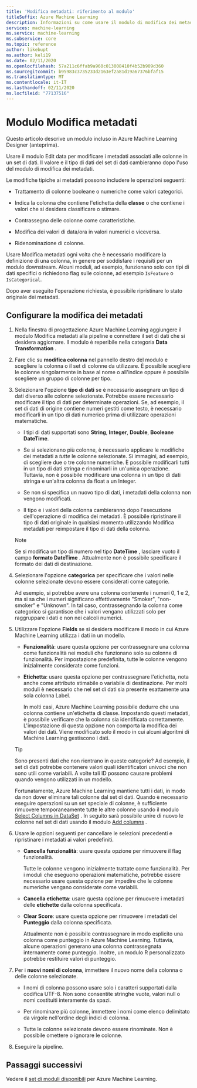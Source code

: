 ```yaml
---
title: 'Modifica metadati: riferimento al modulo'
titleSuffix: Azure Machine Learning
description: Informazioni su come usare il modulo di modifica dei metadati nella Azure Machine Learning per modificare i metadati associati alle colonne in un set di dati.
services: machine-learning
ms.service: machine-learning
ms.subservice: core
ms.topic: reference
author: likebupt
ms.author: keli19
ms.date: 02/11/2020
ms.openlocfilehash: 57a211c6ffab9a960c013008410f4b52b909d360
ms.sourcegitcommit: b95983c3735233d2163ef2a81d19a67376bfaf15
ms.translationtype: MT
ms.contentlocale: it-IT
ms.lasthandoff: 02/11/2020
ms.locfileid: "77137516"
---
```

# <a name="edit-metadata-module"></a>Modulo Modifica metadati

Questo articolo descrive un modulo incluso in Azure Machine Learning Designer (anteprima).

Usare il modulo Edit data per modificare i metadati associati alle colonne in un set di dati. Il valore e il tipo di dati del set di dati cambieranno dopo l'uso del modulo di modifica dei metadati.

Le modifiche tipiche ai metadati possono includere le operazioni seguenti:
  
+ Trattamento di colonne booleane o numeriche come valori categorici.
  
+ Indica la colonna che contiene l'etichetta della **classe** o che contiene i valori che si desidera classificare o stimare.
  
+ Contrassegno delle colonne come caratteristiche.
  
+ Modifica dei valori di data/ora in valori numerici o viceversa.
  
+ Ridenominazione di colonne.
  
 Usare Modifica metadati ogni volta che è necessario modificare la definizione di una colonna, in genere per soddisfare i requisiti per un modulo downstream. Alcuni moduli, ad esempio, funzionano solo con tipi di dati specifici o richiedono flag sulle colonne, ad esempio `IsFeature` o `IsCategorical`.  
  
 Dopo aver eseguito l'operazione richiesta, è possibile ripristinare lo stato originale dei metadati.
  
## <a name="configure-edit-metadata"></a>Configurare la modifica dei metadati
  
1. Nella finestra di progettazione Azure Machine Learning aggiungere il modulo Modifica metadati alla pipeline e connettere il set di dati che si desidera aggiornare. Il modulo è reperibile nella categoria **Data Transformation** .
  
1. Fare clic su **modifica colonna** nel pannello destro del modulo e scegliere la colonna o il set di colonne da utilizzare. È possibile scegliere le colonne singolarmente in base al nome o all'indice oppure è possibile scegliere un gruppo di colonne per tipo.  
  
1. Selezionare l'opzione **tipo di dati** se è necessario assegnare un tipo di dati diverso alle colonne selezionate. Potrebbe essere necessario modificare il tipo di dati per determinate operazioni. Se, ad esempio, il set di dati di origine contiene numeri gestiti come testo, è necessario modificarli in un tipo di dati numerico prima di utilizzare operazioni matematiche.

    + I tipi di dati supportati sono **String**, **Integer**, **Double**, **Boolean**e **DateTime**.

    + Se si selezionano più colonne, è necessario applicare le modifiche dei metadati a *tutte* le colonne selezionate. Si immagini, ad esempio, di scegliere due o tre colonne numeriche. È possibile modificarli tutti in un tipo di dati stringa e rinominarli in un'unica operazione. Tuttavia, non è possibile modificare una colonna in un tipo di dati stringa e un'altra colonna da float a un Integer.
  
    + Se non si specifica un nuovo tipo di dati, i metadati della colonna non vengono modificati.

    + Il tipo e i valori della colonna cambieranno dopo l'esecuzione dell'operazione di modifica dei metadati. È possibile ripristinare il tipo di dati originale in qualsiasi momento utilizzando Modifica metadati per reimpostare il tipo di dati della colonna.  

    > [!NOTE]
    > Se si modifica un tipo di numero nel tipo **DateTime** , lasciare vuoto il campo **formato DateTime** . Attualmente non è possibile specificare il formato dei dati di destinazione.  

1. Selezionare l'opzione **categorica** per specificare che i valori nelle colonne selezionate devono essere considerati come categorie.

    Ad esempio, si potrebbe avere una colonna contenente i numeri 0, 1 e 2, ma si sa che i numeri significano effettivamente "Smoker", "non-smoker" e "Unknown". In tal caso, contrassegnando la colonna come categorico si garantisce che i valori vengano utilizzati solo per raggruppare i dati e non nei calcoli numerici.
  
1. Utilizzare l'opzione **Fields** se si desidera modificare il modo in cui Azure Machine Learning utilizza i dati in un modello.

    + **Funzionalità**: usare questa opzione per contrassegnare una colonna come funzionalità nei moduli che funzionano solo su colonne di funzionalità. Per impostazione predefinita, tutte le colonne vengono inizialmente considerate come funzioni.  
  
    + **Etichetta**: usare questa opzione per contrassegnare l'etichetta, nota anche come attributo stimabile o variabile di destinazione. Per molti moduli è necessario che nel set di dati sia presente esattamente una sola colonna Label.

        In molti casi, Azure Machine Learning possibile dedurre che una colonna contiene un'etichetta di classe. Impostando questi metadati, è possibile verificare che la colonna sia identificata correttamente. L'impostazione di questa opzione non comporta la modifica dei valori dei dati. Viene modificato solo il modo in cui alcuni algoritmi di Machine Learning gestiscono i dati.
  
    > [!TIP]
    > Sono presenti dati che non rientrano in queste categorie? Ad esempio, il set di dati potrebbe contenere valori quali identificatori univoci che non sono utili come variabili. A volte tali ID possono causare problemi quando vengono utilizzati in un modello.
    >
    > Fortunatamente, Azure Machine Learning mantiene tutti i dati, in modo da non dover eliminare tali colonne dal set di dati. Quando è necessario eseguire operazioni su un set speciale di colonne, è sufficiente rimuovere temporaneamente tutte le altre colonne usando il modulo [Select Columns in DataSet](select-columns-in-dataset.md) . In seguito sarà possibile unire di nuovo le colonne nel set di dati usando il modulo [Add columns](add-columns.md) .  
  
1. Usare le opzioni seguenti per cancellare le selezioni precedenti e ripristinare i metadati ai valori predefiniti.  
  
    + **Cancella funzionalità**: usare questa opzione per rimuovere il flag funzionalità.  
  
         Tutte le colonne vengono inizialmente trattate come funzionalità. Per i moduli che eseguono operazioni matematiche, potrebbe essere necessario usare questa opzione per impedire che le colonne numeriche vengano considerate come variabili.
  
    + **Cancella etichetta**: usare questa opzione per rimuovere i metadati delle **etichette** dalla colonna specificata.  
  
    + **Clear Score**: usare questa opzione per rimuovere i metadati del **Punteggio** dalla colonna specificata.  
  
         Attualmente non è possibile contrassegnare in modo esplicito una colonna come punteggio in Azure Machine Learning. Tuttavia, alcune operazioni generano una colonna contrassegnata internamente come punteggio. Inoltre, un modulo R personalizzato potrebbe restituire valori di punteggio.

1. Per i **nuovi nomi di colonna**, immettere il nuovo nome della colonna o delle colonne selezionate.  
  
    + I nomi di colonna possono usare solo i caratteri supportati dalla codifica UTF-8. Non sono consentite stringhe vuote, valori null o nomi costituiti interamente da spazi.  
  
    + Per rinominare più colonne, immettere i nomi come elenco delimitato da virgole nell'ordine degli indici di colonna.  
  
    + Tutte le colonne selezionate devono essere rinominate. Non è possibile omettere o ignorare le colonne.  
  
1. Eseguire la pipeline.  

## <a name="next-steps"></a>Passaggi successivi

Vedere il [set di moduli disponibili](module-reference.md) per Azure Machine Learning.
